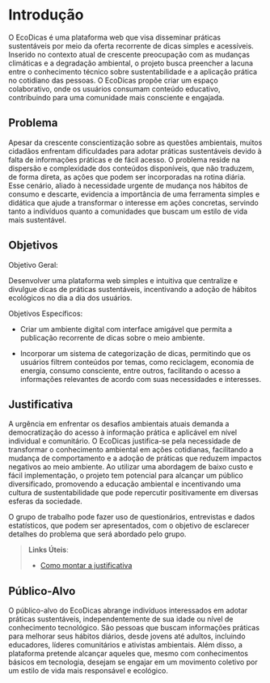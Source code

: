 # Introdução

O EcoDicas é uma plataforma web que visa disseminar práticas sustentáveis por meio da oferta recorrente de dicas simples e acessíveis. Inserido no contexto atual de crescente preocupação com as mudanças climáticas e a degradação ambiental, o projeto busca preencher a lacuna entre o conhecimento técnico sobre sustentabilidade e a aplicação prática no cotidiano das pessoas. O EcoDicas propõe criar um espaço colaborativo, onde os usuários consumam conteúdo educativo, contribuindo para uma comunidade mais consciente e engajada.

## Problema
Apesar da crescente conscientização sobre as questões ambientais, muitos cidadãos enfrentam dificuldades para adotar práticas sustentáveis devido à falta de informações práticas e de fácil acesso. O problema reside na dispersão e complexidade dos conteúdos disponíveis, que não traduzem, de forma direta, as ações que podem ser incorporadas na rotina diária. Esse cenário, aliado à necessidade urgente de mudança nos hábitos de consumo e descarte, evidencia a importância de uma ferramenta simples e didática que ajude a transformar o interesse em ações concretas, servindo tanto a indivíduos quanto a comunidades que buscam um estilo de vida mais sustentável.

## Objetivos

Objetivo Geral:

Desenvolver uma plataforma web simples e intuitiva que centralize e divulgue dicas de práticas sustentáveis, incentivando a adoção de hábitos ecológicos no dia a dia dos usuários.

Objetivos Específicos:

* Criar um ambiente digital com interface amigável que permita a publicação recorrente de dicas sobre o meio ambiente.

* Incorporar um sistema de categorização de dicas, permitindo que os usuários filtrem conteúdos por temas, como reciclagem, economia de energia, consumo consciente, entre outros, facilitando o acesso a informações relevantes de acordo com suas necessidades e interesses.

## Justificativa

A urgência em enfrentar os desafios ambientais atuais demanda a democratização do acesso à informação prática e aplicável em nível individual e comunitário. O EcoDicas justifica-se pela necessidade de transformar o conhecimento ambiental em ações cotidianas, facilitando a mudança de comportamento e a adoção de práticas que reduzem impactos negativos ao meio ambiente. Ao utilizar uma abordagem de baixo custo e fácil implementação, o projeto tem potencial para alcançar um público diversificado, promovendo a educação ambiental e incentivando uma cultura de sustentabilidade que pode repercutir positivamente em diversas esferas da sociedade.

O grupo de trabalho pode fazer uso de questionários, entrevistas e dados estatísticos, que podem ser apresentados, com o objetivo de esclarecer detalhes do problema que será abordado pelo grupo.

> **Links Úteis**:
> - [Como montar a justificativa](https://guiadamonografia.com.br/como-montar-justificativa-do-tcc/)

## Público-Alvo

O público-alvo do EcoDicas abrange indivíduos interessados em adotar práticas sustentáveis, independentemente de sua idade ou nível de conhecimento tecnológico. São pessoas que buscam informações práticas para melhorar seus hábitos diários, desde jovens até adultos, incluindo educadores, líderes comunitários e ativistas ambientais. Além disso, a plataforma pretende alcançar aqueles que, mesmo com conhecimentos básicos em tecnologia, desejam se engajar em um movimento coletivo por um estilo de vida mais responsável e ecológico.



